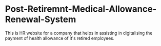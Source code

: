 # Post-Retiremnt-Medical-Allowance-Renewal-System
This is HR website for a company that helps in assisting in digitalising the payment of health allowance of it's retired employees.
